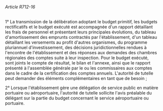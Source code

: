 ###### Article R712-16

1° La transmission de la délibération adoptant le budget primitif, les budgets rectificatifs et le budget exécuté est accompagnée d'un rapport détaillant les frais de personnel et présentant leurs principales évolutions, du tableau d'amortissement des emprunts contractés par l'établissement, d'un tableau détaillant les versements au profit d'autres organismes, du programme pluriannuel d'investissement, des décisions juridictionnelles rendues à l'encontre de l'établissement et des réponses aux demandes des chambres régionales des comptes suite à leur inspection. Pour le budget exécuté, sont joints le compte de résultat, le bilan et l'annexe, ainsi que le rapport présenté à l'assemblée générale par le ou les commissaires aux comptes dans le cadre de la certification des comptes annuels. L'autorité de tutelle peut demander des éléments complémentaires en tant que de besoin ;

2° Lorsque l'établissement gère une délégation de service public en matière portuaire ou aéroportuaire, l'autorité de tutelle sollicite l'avis préalable du délégant sur la partie du budget concernant le service aéroportuaire ou portuaire.

